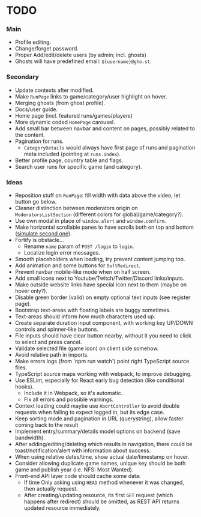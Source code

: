 
# TODO



### Main

+ Profile editing.
+ Change/forget password.
+ Proper Add/edit/delete users (by admin; incl. ghosts)
+ Ghosts will have predefined email: `${username}@gho.st`.



### Secondary

+ Update contexts after modified.
+ Make `RunPage` links to game/category/user highlight on hover.
+ Merging ghosts (from ghost profile).
+ Docs/user guide.
+ Home page (incl. featured runs/games/players)
+ More dynamic coded `HomePage` carousel.
+ Add small bar between navbar and content on pages, possibly related to the content.
+ Pagination for runs.
	+ `CategoryDetails` would always have first page of runs and pagination meta included (pointing at `runs.index`).
+ Better profile page, country table and flags.
+ Search user runs for specific game (and category).



### Ideas

+ Reposition stuff on `RunPage`: fill width with data above the video, let button go below.
+ Cleaner distinction between moderators origin on `ModeratorsListSection` (different colors for global/game/category?).
+ Use own modal in place of `window.alert` and `window.confirm`.
+ Make horizontal scrollable panes to have scrolls both on top and bottom ([simulate second one](https://stackoverflow.com/questions/3934271/horizontal-scrollbar-on-top-and-bottom-of-table)).
+ Fortify is obstacle...
	+ Rename `name` param of `POST /login` to `login`. 
	+ Localize login error messages.
+ Smooth placeholders when loading, try prevent content jumping too.
+ Add animation and some buttons for `SoftRedirect`.
+ Prevent navbar mobile-like mode when on half screen.
+ Add small icons next to Youtube/Twitch/Twitter/Discord links/inputs.
+ Make outside website links have special icon next to them (maybe on hover only?).
+ Disable green border (valid) on empty optional text inputs (see register page).
+ Bootstrap text-areas with floating labels are buggy sometimes.
+ Text-areas should inform how much characters used up.
+ Create separate duration input component, with working key UP/DOWN controls and spinner-like buttons.
+ File inputs should have clear button nearby, without it you need to click to select and press cancel.
+ Validate selected file (game icon) on client side somehow.
+ Avoid relative path in imports.
+ Make errors logs (from 'npm run watch') point right TypeScript source files.
+ TypeScript source maps working with webpack, to improve debugging.
+ Use ESLint, especially for React early bug detection (like conditional hooks).
	+ Include it in Webpack, so it's automatic.
	+ Fix all errors and possible warnings.
+ Context loading could maybe use `AbortController` to avoid double requests when failing to expect logged in, but its edge case.
+ Keep sorting mode and pagination in URL (querystring), allow faster coming back to the result
+ Implement entry/summary/details model options on backend (save bandwidth).
+ After adding/editing/deleting which results in navigation, there could be toast/notification/alert with information about success.
+ When using relative dates/time, show actual date/timestamp on hover.
+ Consider allowing duplicate game names, unique key should be both game and publish year (i.e. NFS: Most Wanted).
+ Front-end API layer code should cache some data:
	+ If time Only asking using `HEAD` method whenever it was changed, then actually request.
	+ After creating/updating resource, its first `GET` request (which happens after redirect) should be omitted, as REST API returns updated resource immediately.


